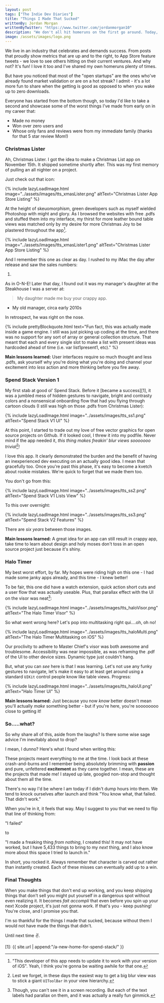 ```yaml
---
layout: post
tags: ["The Indie Dev Diaries"]
title: "Things I Made That Sucked"
writtenBy: Jordan Morgan
writtenByTwitter: "https://www.twitter.com/jordanmorgan10"
description: "We don't all hit homeruns on the first go around. Today, I celebrate the misses."
image: /assets/images/logo.png
---
```


We live in an industry that celebrates and demands success. From posts that proudly show metrics that are up and to the right, to App Store feature tweets - we love to see others hitting on their current ventures. And why not? It's fun! I love it too and I've shared my own homeruns plenty of times.

But have you noticed that most of the "open startups" are the ones who've already found market validation or are on a hot streak? I admit - it's a lot more fun to share when the getting is good as opposed to when you wake up to zero downloads.

Everyone has started from the bottom though, so today I'd like to take a second and showcase some of the worst things I've made from early on in my career that: 

- Made no money
- Won over zero users and 
- Whose only fans and reviews were from my immediate family (thanks for that 5 star review Mom!)

### Christmas Lister
Ah, Christmas Lister. I got the idea to make a Christmas List app on November 15th. It shipped sometime shortly after. This was my first memory of pulling an all nighter on a project.

Just check out that icon:

{% include lazyLoadImage.html image="../assets/images/tts_xmasLister.png" altText="Christmas Lister App Store Listing" %}

At the height of skeuomorphism, green developers such as myself wielded Photoshop with might and glory. As I browsed the websites with free .pdfs and stuffed them into my interface, my thirst for more leather bound table views was matched only by my desire for more Christmas Joy to be plastered throughout the app[^2].

{% include lazyLoadImage.html image="../assets/images/tts_xmasLister1.png" altText="Christmas Lister App Store Listing" %}

And I remember this one as clear as day. I rushed to my iMac the day after release and saw the sales numbers:

1.

As in O-N-E! Later that day, I found out it was my manager's daughter at the Steakhouse I was a server at: 

> My daughter made me buy your crappy app. 
- My old manager, circa early 2010s 

In retrospect, he was right on the nose.

{% include prettyBlockquote.html text="Fun fact, this was actually made inside a game engine. I still was just picking up coding at the time, and there was no support for any sort of array or general collection structure. That meant that each and every single slot to make a list with present ideas was hardcoded ahead of time (i.e. var list1present1, etc)." %}

**Main lessons learned:** User interfaces require so much thought and less .pdfs, ask yourself why you're doing what you're doing and channel your excitement into _less_ action and more thinking before you fire away.

### Spend Stack Version 1
My first stab at good ol' Spend Stack. Before it [became a success][1], it was a jumbled mess of hidden gestures to navigate, bright and contrasty colors and a nonsensical onboarding flow that had you flying through cartoon clouds (I still was high on those .pdfs from Christmas Lister):

{% include lazyLoadImage.html image="../assets/images/tts_ss1.png" altText="Spend Stack V1 UI" %}

At this point, I started to trade out my love of free vector graphics for open source projects on Github. If it looked cool, I threw it into my podfile. Never mind if the app needed it, _this thing makes freakin' blur views sooooooo trivial_[^1]!

I love this app. It clearly demonstrated the burden and the benefit of having an inexperienced dev executing on an actually good idea. I mean that gracefully too. Once you're past this phase, it's easy to become a kvetch about rookie mistakes. We're quick to forget that we made them too.

You don't go from this:

{% include lazyLoadImage.html image="../assets/images/tts_ss2.png" altText="Spend Stack V1 Lists View" %}

To this over overnight:

{% include lazyLoadImage.html image="../assets/images/tts_ss3.png" altText="Spend Stack V2 Features" %}

There are _six years_ between those images.

**Main lessons learned:** A great idea for an app can still result in crappy app, take time to learn about design and holy moses don't toss in an open source project just because it's shiny.

### Halo Timer
My best worst effort, by far. My hopes were riding high on this one - I had made some janky apps already, and this time  - I knew better!

To be fair, this one did have a watch extension, quick action short cuts and a user flow that was actually useable. Plus, that parallax effect with the UI on the visor was neat[^3]:

{% include lazyLoadImage.html image="../assets/images/tts_haloVisor.png" altText="The Halo Timer Visor" %}

So what went wrong here? Let's pop into multitasking right qui....oh, oh no! 

{% include lazyLoadImage.html image="../assets/images/tts_haloMulti.png" altText="The Halo Timer Multitasking on iOS" %}

Our proclivity to adhere to Master Chief's visor was both awesome and troublesome. Accessibility was near impossible, as was reframing the .pdf of the UI to other device sizes. Dynamic type just couldn't hang. 

But, what you can _see_ here is that I was learning. Let's not use any funky gestures to navigate, let's make it easy to at least get around using a standard `UIKit` control people know like table views. Progress:

{% include lazyLoadImage.html image="../assets/images/tts_haloUI.png" altText="Halo Timer UI" %}

**Main lessons learned:** Just because you now _know_ better doesn't mean you'll actually _make_ something better - but if you're here, you're soooooooo close to getting it!

### So.....what?
So why share all of this, aside from the laughs? Is there some wise sage advice I'm inevitably about to drop?

I mean, I dunno? Here's what I found when writing this:

These projects meant everything to me at the time. I look back at these crash-and-burns and I remember being absolutely brimming with **passion** and pure, unfettered **excitement** as they came together. I mean, these are the projects that made me! I stayed up late, googled non-stop and thought about them all the time.

There's no way I'd be where I am today if I didn't dump hours into them. We tend to knock ourselves after launch and think "You know what, that failed. That didn't work."

When you're in it, it feels that way. May I suggest to you that we need to flip that line of thinking from:

"I failed"

to
 
"I made a freaking thing _from nothing_, I created this! It may not have worked, but I have 5,433 things to bring to my _next_ thing, and I also know more about this space I tried to launch in."

In short, you rocked it. Always remember that character is carved out rather than instantly created. Each of these misses can eventually add up to a win.

### Final Thoughts

When you make things that don't end up working, and you keep shipping things that don't sell you might put yourself in a dangerous spot without even realizing it. It becomes _fait accompli_ that even before you spin up your next Xcode project, it's just not gonna work. If that's you - keep pushing! You're close, and I promise you that.

I'm so thankful for the things I made that sucked, because without them I would not have made the things that didn't.

Until next time ✌️.

[1]: {{ site.url | append:"/a-new-home-for-spend-stack/" }}


[^1]: Lest we forget, in these days the easiest way to get a big blur view was to stick a giant `UIToolBar` in your view hierarchy.
[^2]: "This developer of this app needs to update it to work with your version of iOS". Yeah, I think you're gonna be waiting awhile for that one.
[^3]: Though, you can't see it in a screen recording. But each of the text labels had parallax on them, and it was actually a really fun gimmick.